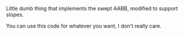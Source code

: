 Little dumb thing that implements the swept AABB, modified to support slopes.

You can use this code for whatever you want, I don't really care.

